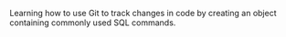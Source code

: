 Learning how to use Git to track changes in code by creating an object containing commonly used SQL commands.
